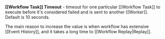 **[[Workflow Task]] Timeout** - timeout for one particular [[Workflow Task]] to execute before it's considered failed and is sent to another [[Worker]]. Default is 10 seconds. 

The main reason to increase the value is when workflow has extensive [[Event History]], and it takes a long time to [[Workflow Replay|Replay]].

